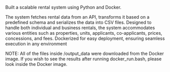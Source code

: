 Built a scalable rental system using Python and Docker. 

The system fetches rental data from an API, transforms it based on a predefined schema and serializes the data into CSV files. Designed to handle both individual and business rentals, the system accommodates various entities such as properties, units, applicants, co-applicants, prices, concessions, and fees. Dockerized for easy deployment, ensuring seamless execution in any environment

NOTE:
All of the files inside /output_data were downloaded from the Docker image.
If you wish to see the results after running docker_run.bash, please look inside the Docker image.
